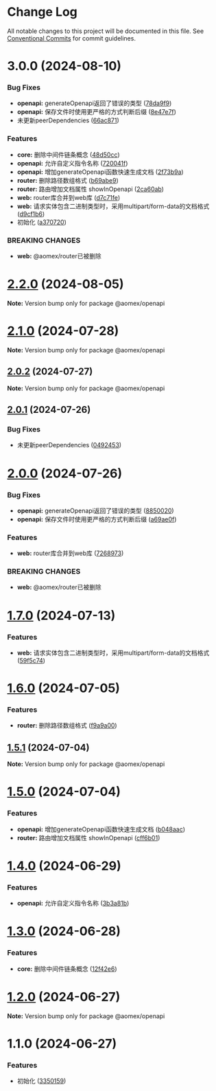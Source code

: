 # Change Log

All notable changes to this project will be documented in this file.
See [Conventional Commits](https://conventionalcommits.org) for commit guidelines.

# 3.0.0 (2024-08-10)


### Bug Fixes

* **openapi:** generateOpenapi返回了错误的类型 ([78da9f9](https://github.com/aomex/aomex/commit/78da9f905f41e67a499f1459b46639a5354cd24b))
* **openapi:** 保存文件时使用更严格的方式判断后缀 ([8e47e7f](https://github.com/aomex/aomex/commit/8e47e7fb2be8f64693f2743b33b2473812bbe55b))
* 未更新peerDependencies ([66ac871](https://github.com/aomex/aomex/commit/66ac8719ad443f5ab868d37ed1a49f4cc40decc2))


### Features

* **core:** 删除中间件链条概念 ([48d50cc](https://github.com/aomex/aomex/commit/48d50cc0dc892859b6467344f03a38c111325fc0))
* **openapi:** 允许自定义指令名称 ([720041f](https://github.com/aomex/aomex/commit/720041f02d660d0856d21d4f392aaaf02e60ff1b))
* **openapi:** 增加generateOpenapi函数快速生成文档 ([2f73b9a](https://github.com/aomex/aomex/commit/2f73b9a361318207f41afeb68d63ddf9b7720fac))
* **router:** 删除路径数组格式 ([b69abe9](https://github.com/aomex/aomex/commit/b69abe9185d59b670bd7ba547a2f032c7a9d0b02))
* **router:** 路由增加文档属性 showInOpenapi ([2ca60ab](https://github.com/aomex/aomex/commit/2ca60ab17ea1e4bb7a7c9b5ab797f0f1633a45fb))
* **web:** router库合并到web库 ([d7c71fe](https://github.com/aomex/aomex/commit/d7c71feb9eeeabc1509522e655d4afedee274140))
* **web:** 请求实体包含二进制类型时，采用multipart/form-data的文档格式 ([d9cf1b6](https://github.com/aomex/aomex/commit/d9cf1b6c4c9a85dae5b1235c7ab188204f4d2508))
* 初始化 ([a370720](https://github.com/aomex/aomex/commit/a37072001cf19f09687623add2442236ab19d7ed))


### BREAKING CHANGES

* **web:** @aomex/router已被删除





# [2.2.0](https://github.com/aomex/aomex/compare/v2.1.0...v2.2.0) (2024-08-05)

**Note:** Version bump only for package @aomex/openapi





# [2.1.0](https://github.com/aomex/aomex/compare/v2.0.2...v2.1.0) (2024-07-28)

**Note:** Version bump only for package @aomex/openapi





## [2.0.2](https://github.com/aomex/aomex/compare/v2.0.1...v2.0.2) (2024-07-27)

**Note:** Version bump only for package @aomex/openapi





## [2.0.1](https://github.com/aomex/aomex/compare/v2.0.0...v2.0.1) (2024-07-26)


### Bug Fixes

* 未更新peerDependencies ([0492453](https://github.com/aomex/aomex/commit/0492453d5a748aa6dd2047622a19a86dc7b6036e))





# [2.0.0](https://github.com/aomex/aomex/compare/v1.7.0...v2.0.0) (2024-07-26)


### Bug Fixes

* **openapi:** generateOpenapi返回了错误的类型 ([8850020](https://github.com/aomex/aomex/commit/88500207da300caf8bfaa2fffe717bc63e1ca73d))
* **openapi:** 保存文件时使用更严格的方式判断后缀 ([a69ae0f](https://github.com/aomex/aomex/commit/a69ae0f791e18d6b322313709b3874e4efffd128))


### Features

* **web:** router库合并到web库 ([7268973](https://github.com/aomex/aomex/commit/72689738b9a7eb1eb77c9b0bb651d47e58ed5532))


### BREAKING CHANGES

* **web:** @aomex/router已被删除





# [1.7.0](https://github.com/aomex/aomex/compare/v1.6.0...v1.7.0) (2024-07-13)


### Features

* **web:** 请求实体包含二进制类型时，采用multipart/form-data的文档格式 ([59f5c74](https://github.com/aomex/aomex/commit/59f5c74b2a4e23599042eb8f9ead860a10436298))





# [1.6.0](https://github.com/aomex/aomex/compare/v1.5.1...v1.6.0) (2024-07-05)


### Features

* **router:** 删除路径数组格式 ([f9a9a00](https://github.com/aomex/aomex/commit/f9a9a0022cbf387acc9d96d78d05019511046986))





## [1.5.1](https://github.com/aomex/aomex/compare/v1.5.0...v1.5.1) (2024-07-04)

**Note:** Version bump only for package @aomex/openapi





# [1.5.0](https://github.com/aomex/aomex/compare/v1.4.0...v1.5.0) (2024-07-04)


### Features

* **openapi:** 增加generateOpenapi函数快速生成文档 ([b048aac](https://github.com/aomex/aomex/commit/b048aacc5ff8a21be499b2f3af42aa61f6209697))
* **router:** 路由增加文档属性 showInOpenapi ([cff6b01](https://github.com/aomex/aomex/commit/cff6b01834d1e5f3c07e1b9e2b903cf11138e51e))





# [1.4.0](https://github.com/aomex/aomex/compare/v1.3.0...v1.4.0) (2024-06-29)


### Features

* **openapi:** 允许自定义指令名称 ([3b3a81b](https://github.com/aomex/aomex/commit/3b3a81b97f2b843810bb5bb8d2be58ee4175e398))





# [1.3.0](https://github.com/aomex/aomex/compare/v1.2.0...v1.3.0) (2024-06-28)


### Features

* **core:** 删除中间件链条概念 ([12f42e6](https://github.com/aomex/aomex/commit/12f42e6ba15f3118b98f5ff31832121b1b2b9896))





# [1.2.0](https://github.com/aomex/aomex/compare/v1.1.0...v1.2.0) (2024-06-27)

**Note:** Version bump only for package @aomex/openapi





# 1.1.0 (2024-06-27)


### Features

* 初始化 ([3350159](https://github.com/aomex/aomex/commit/3350159454ad230e6d910405f907293b059b1f49))
